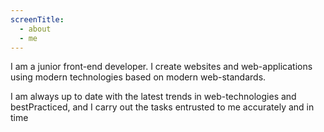 ```yaml
---
screenTitle:
  - about
  - me
---
```

I am a junior front-end developer. I create websites and web-applications using modern technologies based on modern web-standards.

I am always up to date with the latest trends in web-technologies and bestPracticed, and I carry out the tasks entrusted to me accurately and in time